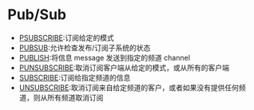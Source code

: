 #   Pub/Sub

-   [PSUBSCRIBE](http://www.redis.cn/commands/psubscribe.html):订阅给定的模式
-   [PUBSUB](http://www.redis.cn/commands/pubsub.html):允许检查发布/订阅子系统的状态
-   [PUBLISH](http://www.redis.cn/commands/publish.html):将信息 message 发送到指定的频道 channel
-   [PUNSUBSCRIBE](http://www.redis.cn/commands/punsubscribe.html):取消订阅客户端从给定的模式，或从所有的客户端
-   [SUBSCRIBE](http://www.redis.cn/commands/subscribe.html):订阅给指定频道的信息
-   [UNSUBSCRIBE](http://www.redis.cn/commands/unsubscribe.html):取消订阅来自给定频道的客户，或者如果没有提供任何频道，则从所有频道取消订阅
